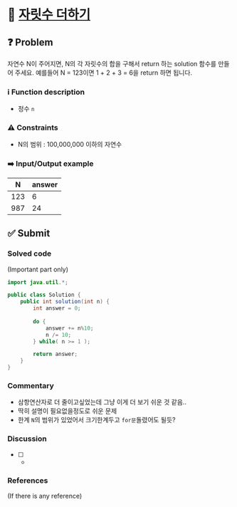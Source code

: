 # :bookmark_tabs: [자릿수 더하기][title]

## :question: Problem
자연수 N이 주어지면, N의 각 자릿수의 합을 구해서 return 하는 solution 함수를 만들어 주세요.
예를들어 N = 123이면 1 + 2 + 3 = 6을 return 하면 됩니다.

### :information_source: Function description
- 정수 `n`

### :warning: Constraints
- N의 범위 : 100,000,000 이하의 자연수

### :arrow_right: Input/Output example
| N   | answer |
| --- | ------ |
| 123 | 6      |
| 987 | 24     |

## :white_check_mark: Submit
### Solved code
(Important part only)
``` java
import java.util.*;

public class Solution {
    public int solution(int n) {
        int answer = 0;
        
        do {
            answer += n%10;
            n /= 10;
        } while( n >= 1 );

        return answer;
    }
}
```
### Commentary
- 삼항연산자로 더 줄이고싶었는데 그냥 이게 더 보기 쉬운 것 같음..
- 딱히 설명이 필요없을정도로 쉬운 문제
- 한계 `N`의 범위가 있었어서 크기한계두고 `for문`돌렸어도 될듯?

### Discussion
- [ ] -

### References
(If there is any reference)

[title]: https://programmers.co.kr/learn/courses/30/lessons/12931?language=java
